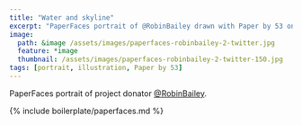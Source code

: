 ```yaml
---
title: "Water and skyline"
excerpt: "PaperFaces portrait of @RobinBailey drawn with Paper by 53 on an iPad."
image: 
  path: &image /assets/images/paperfaces-robinbailey-2-twitter.jpg 
  feature: *image
  thumbnail: /assets/images/paperfaces-robinbailey-2-twitter-150.jpg
tags: [portrait, illustration, Paper by 53]
---
```


PaperFaces portrait of project donator [@RobinBailey](https://twitter.com/RobinBailey).

{% include boilerplate/paperfaces.md %}
